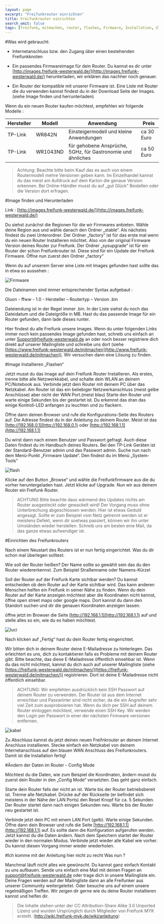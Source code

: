 ```yaml
---
layout: page
excerpt: "Freifunkrouter einrichten"
title: Freifunkrouter einrichten
search_omit: false
tags: [freifunk, mitmachen, router, flashen, Firmware, Installation, Gluon]
---
```



#Was wird gebraucht:

* Internetanschluss bzw. den Zugang über einen bestehenden Freifunkknoten

* Ein passendes Firmwareimage für dein Router. Du kannst es dir unter [http://images.freifunk-westerwald.de/](http://images.freifunk-westerwald.de/) herunterladen, wir erklären das nachher noch genauer.

* Ein Router der kompatible mit unserer Firmware ist. Eine Liste mit Router die du verwenden kannst findest du in der Download Seite der Images. (siehe Image finden und herrunterladen)

Wenn du ein neuen Router kaufen möchtest, empfehlen wir folgende Modelle :

|Hersteller|Modell|Anwendung|Preis|
|----------|------|---------|-----| 	
|TP-Link|WR842N |Einsteigermodell und kleine Anwendungen| ca 30 Euro |
|TP-Link|WR1043ND |für gehobene Ansprüche, 5GHz, für Gastronomie und ähnliches| ca 50 Euro |




> Achtung: Beachte bitte beim Kauf das es auch von einem Routermodell mehre Versionen geben kann. Im Einzelhandel kannst du das meist am Aufdruck auf dem Karton die genaue Version erkennen. Bei Online-Händler musst du auf „gut Glück“ Bestellen oder die Version dort erfragen.

#Image finden und Herunterladen

Link : [http://images.freifunk-westerwald.de/](http://images.freifunk-westerwald.de/)

Du siehst zunächst die Regionen für die wir Firmwares anbieten. Wähle deine Region aus und wähle danach den Ordner „stable“. Als nächstes findest du zwei Unterordner. Der Ordner „factory“ ist für das erste mal wenn du ein neuen Router Installieren möchtet. Also von der original Firmware Version deines Router zur Freifunk. Der Ordner „sysupgrade“ ist für ein Router der schon Freifunkrouter ist. Diese sind für ein Update der Freifunk Firmware. Öffne nun zuerst den Ordner „factory“

Wenn du auf unserem Server eine Liste mit Images gefunden hast sollte das in etwa so aussehen :

![Firmware](../images/anleitung/firmware.jpg)

Die Dateinamen sind immer entsprechender Syntax aufgebaut :

Gluon - ffww - 1.0 - Hersteller – Routertyp – Version .bin

Dateiendung ist in der Regel immer .bin. In der Liste siehst du noch das Dateidatum und die Dateigröße in MB. Hast du das passende Image für ein Router gefunden, dann lade dieses runter.


Hier findest du alle Freifunk unsere Images. Wenn du unter folgenden Links immer noch kein passendes Image gefunden hast, schreib uns einfach an unter Support@freifunk-westerwald.de an oder noch besser registriere dich direkt auf unserer Mailingliste und schreibe uns dort (siehe [https://www.freifunk-westerwald.de/mitmachen](http://www.freifunk-westerwald.de/mitmachen)). Wir versuchen dann eine Lösung zu finden.

#Image Installieren „Flashen“

Jetzt musst du das Image auf dein Freifunk Router Installieren. Als erstes, trenne bitte alle Netzwerkkabel, und schalte dein WLAN an deinem PC/Notebook aus. Verbinde jetzt dein Router mit deinem PC über das Netzkabel. Am Router ist das ein beliebiger Netzwerkanschluss (meist gelbe Anschlüsse) aber nicht der WAN Port.(meist blau) Starte den Router und warte einige Sekunden bis der gestartet ist. Du erkennst das dran das einige Kontroll-LED anfangen zu leuchten und zu flackern.

Öffne dann deinen Browser und rufe die Konfigurations-Seite des Routers auf. Die Adresse findest du in der Anleitung zu deinem Router. Meist ist das [http://192.168.0.1](http://192.168.0.1) oder [http://192.168.1.1](http://192.168.1.1)

Du wirst dann nach einem Benutzer und Passwort gefragt. Auch diese Daten findest du im Handbuch deines Routers. Bei den TP-Link Geräten ist der Standard-Benutzer admin und das Passwort admin. Suche nun nach dem Menü-Punkt „Firmware Update“. Den findest du im Menü „System-Tools“

![flash](../images/anleitung/flash.jpg)

Klicke auf den Button „Browse“ und wähle die Freifunkfirmware aus die du vorher heruntergeladen hast. Jetzt klicke auf Upgrade. Nun wir aus deinem Router ein Freifunk Router.

>ACHTUNG Bitte beachte dass wärmend des Updates nichts am Router ausgesteckt oder gewackelt wird! Der Vorgang muss ohne Unterbrechung abgeschlossen werden. Hier ist etwas Geduld angesagt. Sollte er zum Beispiel vom Netz getrennt werden ist er meistens Defekt, wenn dir soetwas passiert, können wir ihn unter Umständen wieder herstellen. Schreib uns am besten eine Mail, da das ganze etwas aufwendiger ist.

#Einrichten des Freifunkrouters

Nach einem Neustart des Routers ist er nun fertig eingerichtet. Was du dir schon mal überlegen solltest:

Wie soll der Router heißen? Der Name sollte so gewählt sein das du den Router wiedererkennst. Zum Beispiel Straßenname oder Namens-Kürzel

Soll der Router auf der Freifunk Karte sichtbar werden? Du kannst entscheiden ob dein Router auf der Karte sichtbar wird. Das kann anderen Menschen helfen ein Freifunk in seiner Nähe zu finden. Wenn du dein Router auf der Karte anzeigen möchtest aber die Koordinaten nicht kennst, öffne open street maps oder google maps. Dort kannst du dann den Standort suchen und dir die genauen Koordinaten anzeigen lassen.

öffne jetzt im Browser die Seite [http://192.168.1.1](http://192.168.1.1) auf und stelle alles so ein, wie du es haben möchtest.

![luci](../images/anleitung/luci.jpg)


Nach klicken auf „Fertig“ hast du dein Router fertig eingerichtet.

Wir bitten dich in deinem Router deine E-Mailadresse zu hinterlegen. Das erleichtert es uns, dich zu kontaktieren falls es Probleme mit deinem Router gibt. Bitte beachte, das diese E-Mailadresse öffentlich einsehbar ist. Wenn du das nicht möchtest, kannst du dich auch auf unserer Mailingliste (siehe [https://freifunk-westerwald.de/mitmachen/](https://freifunk-westerwald.de/mitmachen/))  registrieren. Dort ist deine E-Mailadresse nicht öffentlich einsehbar.


>ACHTUNG: Wir empfehlen ausdrücklich kein SSH Passwort auf deinem Router zu verwenden. Der Router ist aus dem Internet erreichbar und Passwörter sind nicht sicher, da die ein Angreifer sehr viel Zeit zum ausproboieren hat.
Wenn du dich per SSH auf deinem Router einloggen möchtest, verwende einen SSH Key. Wir werden den Login per Passwort in einer der nächsten Firmware versionen entfernen.

![kabel](../images/anleitung/kabel.jpg)


Zu Abschluss kannst du jetzt deinen neuen Freifnkrouter an deinem Internet Anschluss installieren. Stecke einfach ein Netzkabel von deinem Internetanschluss auf den blauen WAN Anschluss des Freifunkrouters. Damit ist die Installation fertig!


#Ändern der Daten im Router - Config Mode

Möchtest du die Daten, wie zum Beispiel die Koordinaten, ändern musst du zuerst dein Router in den „Config Mode“ versetzten. Das geht ganz einfach.

Starte dein Router falls der nicht an ist. Warte bis der Router betriebsbereit ist. Trenne alle Netzkabel.
Drücke auf der Rückseite (er befindet sich meistens in der Nähe der LAN Ports) den Reset Knopf für ca. 5 Sekunden. Der Router startet dann nach einigen Sekunden neu. Warte bis der Router neu gestartet ist.

Verbinde jetzt dein PC mit einem LAN Port (gelb). Warte einige Sekunden. Öffne dann dein Browser und rufe die Seite [http://192.168.1.1](http://192.168.1.1) auf. Es sollte dann die Konfiguration aufgerufen werden.
Jetzt kannst du die Daten ändern. Nach dem Speichern startet der Router wieder in den normalen Modus. Verbinde jetzt wieder alle Kabel wie vorher.
Du kannst diesen Vorgang immer wieder wiederholen.


#Ich komme mit der Anleitung hier nicht zu recht Was nun ?

Manchmal läuft nicht alles wie gewünscht. Du kannst ganz einfach Kontakt zu uns aufbauen. Sende uns einfach eine Mail mit deinen Fragen an support@freifunk-westerwald.de oder trage dich in unsere Mailingliste ein.
Deine Fragen werden auf der Mailingliste dann an alle Freifunker aus unserer Community weitergeleitet.
Oder besuche uns auf einem unsere regelmäßigen Treffen. Wir zeigen dir gerne wie du deine Router installieren kannst und helfen dir.



> Die Inhalte stehen unter der CC Attribution-Share Alike 3.0 Unported Lizenz und wurden Ursprünglich durch Mitglieder von Freifunk MYK erstellt. (http://wiki.freifunk-myk.de/wiki/anleitung)
